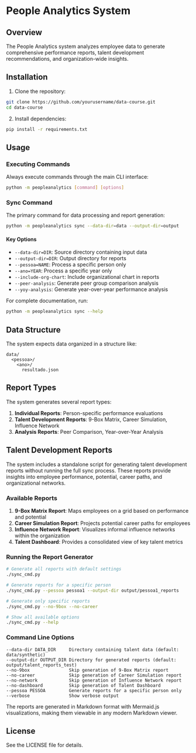 # People Analytics System

## Overview

The People Analytics system analyzes employee data to generate comprehensive performance reports, talent development recommendations, and organization-wide insights.

## Installation

1. Clone the repository:
```bash
git clone https://github.com/yourusername/data-course.git
cd data-course
```

2. Install dependencies:
```bash
pip install -r requirements.txt
```

## Usage

### Executing Commands

Always execute commands through the main CLI interface:

```bash
python -m peopleanalytics [command] [options]
```

### Sync Command

The primary command for data processing and report generation:

```bash
python -m peopleanalytics sync --data-dir=data --output-dir=output
```

#### Key Options

- `--data-dir=DIR`: Source directory containing input data
- `--output-dir=DIR`: Output directory for reports
- `--pessoa=NAME`: Process a specific person only
- `--ano=YEAR`: Process a specific year only
- `--include-org-chart`: Include organizational chart in reports
- `--peer-analysis`: Generate peer group comparison analysis
- `--yoy-analysis`: Generate year-over-year performance analysis

For complete documentation, run:

```bash
python -m peopleanalytics sync --help
```

## Data Structure

The system expects data organized in a structure like:
```
data/
  <pessoa>/
    <ano>/
      resultado.json
```

## Report Types

The system generates several report types:

1. **Individual Reports**: Person-specific performance evaluations
2. **Talent Development Reports**: 9-Box Matrix, Career Simulation, Influence Network
3. **Analysis Reports**: Peer Comparison, Year-over-Year Analysis

## Talent Development Reports

The system includes a standalone script for generating talent development reports without running the full sync process. These reports provide insights into employee performance, potential, career paths, and organizational networks.

### Available Reports

1. **9-Box Matrix Report**: Maps employees on a grid based on performance and potential
2. **Career Simulation Report**: Projects potential career paths for employees
3. **Influence Network Report**: Visualizes informal influence networks within the organization
4. **Talent Dashboard**: Provides a consolidated view of key talent metrics

### Running the Report Generator

```bash
# Generate all reports with default settings
./sync_cmd.py

# Generate reports for a specific person
./sync_cmd.py --pessoa pessoa1 --output-dir output/pessoa1_reports

# Generate only specific reports
./sync_cmd.py --no-9box --no-career

# Show all available options
./sync_cmd.py --help
```

### Command Line Options

```
--data-dir DATA_DIR     Directory containing talent data (default: data/synthetic)
--output-dir OUTPUT_DIR Directory for generated reports (default: output/talent_reports_test)
--no-9box               Skip generation of 9-Box Matrix report
--no-career             Skip generation of Career Simulation report
--no-network            Skip generation of Influence Network report
--no-dashboard          Skip generation of Talent Dashboard
--pessoa PESSOA         Generate reports for a specific person only
--verbose               Show verbose output
```

The reports are generated in Markdown format with Mermaid.js visualizations, making them viewable in any modern Markdown viewer.

## License

See the LICENSE file for details.